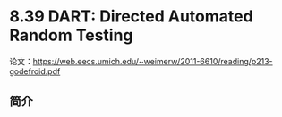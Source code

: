 # 8.39 DART: Directed Automated Random Testing


论文：https://web.eecs.umich.edu/~weimerw/2011-6610/reading/p213-godefroid.pdf

## 简介
